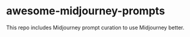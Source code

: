 # awesome-midjourney-prompts
This repo includes Midjourney prompt curation to use Midjourney better.
